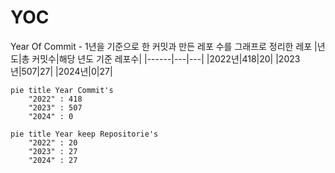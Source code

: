 # YOC
Year Of Commit - 1년을 기준으로 한 커밋과 만든 레포 수를 그래프로 정리한 레포
|년도|총 커밋수|해당 년도 기준 레포수|
|------|---|---|
|2022년|418|20|
|2023년|507|27|
|2024년|0|27|

```mermaid
pie title Year Commit's
    "2022" : 418
    "2023" : 507
    "2024" : 0
```
```mermaid
pie title Year keep Repositorie's
    "2022" : 20
    "2023" : 27
    "2024" : 27
```

